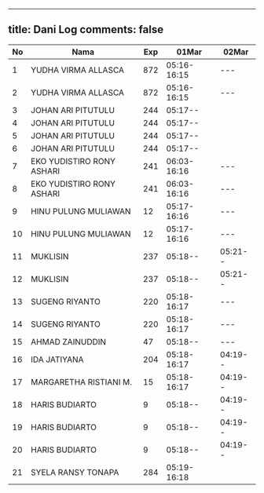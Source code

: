
---
title: Dani Log
comments: false
---

| No | Nama | Exp | 01Mar | 02Mar |
|-----|-----|-----|-----|-----|
| 1 | YUDHA VIRMA ALLASCA | 872 | 05:16-16:15 | --- |
| 2 | YUDHA VIRMA ALLASCA | 872 | 05:16-16:15 | --- |
| 3 | JOHAN ARI PITUTULU | 244 | 05:17-- |
| 4 | JOHAN ARI PITUTULU | 244 | 05:17-- |
| 5 | JOHAN ARI PITUTULU | 244 | 05:17-- |
| 6 | JOHAN ARI PITUTULU | 244 | 05:17-- |
| 7 | EKO YUDISTIRO RONY ASHARI | 241 | 06:03-16:16 | --- |
| 8 | EKO YUDISTIRO RONY ASHARI | 241 | 06:03-16:16 | --- |
| 9 | HINU PULUNG MULIAWAN | 12 | 05:17-16:16 | --- |
| 10 | HINU PULUNG MULIAWAN | 12 | 05:17-16:16 | --- |
| 11 | MUKLISIN | 237 | 05:18-- | 05:21-- |
| 12 | MUKLISIN | 237 | 05:18-- | 05:21-- |
| 13 | SUGENG RIYANTO | 220 | 05:18-16:17 | --- |
| 14 | SUGENG RIYANTO | 220 | 05:18-16:17 | --- |
| 15 | AHMAD ZAINUDDIN | 47 | 05:18-- | --- |
| 16 | IDA JATIYANA | 204 | 05:18-16:17 | 04:19-- |
| 17 | MARGARETHA RISTIANI M. | 15 | 05:18-16:17 | 04:19-- |
| 18 | HARIS BUDIARTO | 9 | 05:18-- | 04:19-- |
| 19 | HARIS BUDIARTO | 9 | 05:18-- | 04:19-- |
| 20 | HARIS BUDIARTO | 9 | 05:18-- | 04:19-- |
| 21 | SYELA RANSY TONAPA | 284 | 05:19-16:18 |
